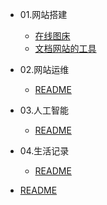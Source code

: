 
- 01.网站搭建
  - [在线图床](01.网站搭建/在线图床.md)
  - [文档网站的工具](01.网站搭建/文档网站的工具.md)

- 02.网站运维
  - [README](02.网站运维/README.md)

- 03.人工智能
  - [README](03.人工智能/README.md)

- 04.生活记录
  - [README](04.生活记录/README.md)

- [README](README.md)

